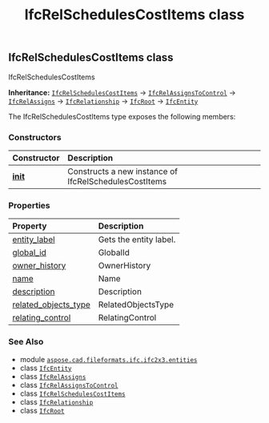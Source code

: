 ﻿---
title: IfcRelSchedulesCostItems class
second_title: Aspose.CAD for Python via .NET API References
description: 
type: docs
weight: 4810
url: /aspose.cad.fileformats.ifc.ifc2x3.entities/ifcrelschedulescostitems/
is_root: false
---

## IfcRelSchedulesCostItems class

IfcRelSchedulesCostItems



**Inheritance:** [`IfcRelSchedulesCostItems`](/cad/python-net/aspose.cad.fileformats.ifc.ifc2x3.entities/ifcrelschedulescostitems) → 
[`IfcRelAssignsToControl`](/cad/python-net/aspose.cad.fileformats.ifc.ifc2x3.entities/ifcrelassignstocontrol) → 
[`IfcRelAssigns`](/cad/python-net/aspose.cad.fileformats.ifc.ifc2x3.entities/ifcrelassigns) → 
[`IfcRelationship`](/cad/python-net/aspose.cad.fileformats.ifc.ifc2x3.entities/ifcrelationship) → 
[`IfcRoot`](/cad/python-net/aspose.cad.fileformats.ifc.ifc2x3.entities/ifcroot) → 
[`IfcEntity`](/cad/python-net/aspose.cad.fileformats.ifc/ifcentity)



The IfcRelSchedulesCostItems type exposes the following members:

### Constructors
| Constructor | Description |
| :- | :- |
| [__init__](/cad/python-net/aspose.cad.fileformats.ifc.ifc2x3.entities/ifcrelschedulescostitems/__init__/#) | Constructs a new instance of IfcRelSchedulesCostItems |


### Properties
| Property | Description |
| :- | :- |
| [entity_label](/cad/python-net/aspose.cad.fileformats.ifc.ifc2x3.entities/ifcrelschedulescostitems/entity_label) | Gets the entity label. |
| [global_id](/cad/python-net/aspose.cad.fileformats.ifc.ifc2x3.entities/ifcrelschedulescostitems/global_id) | GlobalId |
| [owner_history](/cad/python-net/aspose.cad.fileformats.ifc.ifc2x3.entities/ifcrelschedulescostitems/owner_history) | OwnerHistory |
| [name](/cad/python-net/aspose.cad.fileformats.ifc.ifc2x3.entities/ifcrelschedulescostitems/name) | Name |
| [description](/cad/python-net/aspose.cad.fileformats.ifc.ifc2x3.entities/ifcrelschedulescostitems/description) | Description |
| [related_objects_type](/cad/python-net/aspose.cad.fileformats.ifc.ifc2x3.entities/ifcrelschedulescostitems/related_objects_type) | RelatedObjectsType |
| [relating_control](/cad/python-net/aspose.cad.fileformats.ifc.ifc2x3.entities/ifcrelschedulescostitems/relating_control) | RelatingControl |



### See Also
* module [`aspose.cad.fileformats.ifc.ifc2x3.entities`](..)
* class [`IfcEntity`](/cad/python-net/aspose.cad.fileformats.ifc/ifcentity)
* class [`IfcRelAssigns`](/cad/python-net/aspose.cad.fileformats.ifc.ifc2x3.entities/ifcrelassigns)
* class [`IfcRelAssignsToControl`](/cad/python-net/aspose.cad.fileformats.ifc.ifc2x3.entities/ifcrelassignstocontrol)
* class [`IfcRelSchedulesCostItems`](/cad/python-net/aspose.cad.fileformats.ifc.ifc2x3.entities/ifcrelschedulescostitems)
* class [`IfcRelationship`](/cad/python-net/aspose.cad.fileformats.ifc.ifc2x3.entities/ifcrelationship)
* class [`IfcRoot`](/cad/python-net/aspose.cad.fileformats.ifc.ifc2x3.entities/ifcroot)

